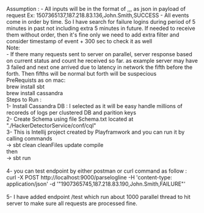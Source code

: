 Assumption :
    - All inputs will be in the format of <date in the epoch format>,<IP>,<Username>,<SUCCESS or FAILURE> as json in payload of request
        Ex: 1507365137,187.218.83.136,John.Smith,SUCCESS
    - All events come in order by time. So I have search for failure logins during period of 5 minutes in past not including extra 5 minutes in future.
      If needed to receive them without order, then it's fine only we need to add extra filter and consider timestamp of event + 300 sec to check it as well
<br /> 
Note: <br />
    - If there many requests sent to server on parallel, server response based on current status and count he received so far.
    as example server may have 3 failed and next one arrived due to latency in network the fifth before the forth. 
    Then fifths will be normal but forth will be suspecious
   <br /> 
PreRequists as on mac:<br /> 
      brew install sbt<br /> 
      brew install cassandra<br /> 
  Steps to Run :<br /> 
  1- Install Cassandra DB : I selected as it will be easy handle millions of recoreds of logs per clustered DB and parition keys<br /> 
  2- Create Schema using file Schema.txt located at "./HackerDetectorService/conf/cql"<br /> 
  3- This is Intellij project created by Playframwork and you can run it by calling commands<br /> 
    -> sbt clean cleanFiles update compile<br /> 
    then<br /> 
    -> sbt run<br /> 
    <br /> 
  4- you can test endpoint by either postman or curl command as follow :<br /> 
    curl -X POST http://localhost:9000/parselogline -H 'content-type: application/json' -d '"1907365745,187.218.83.190,John.Smith,FAILURE"'<br /> 
  <br /> 
  5- I have added endpoint /test which run about 1000 parallel thread to hit server to make sure all requests are processed fine.<br /> 
